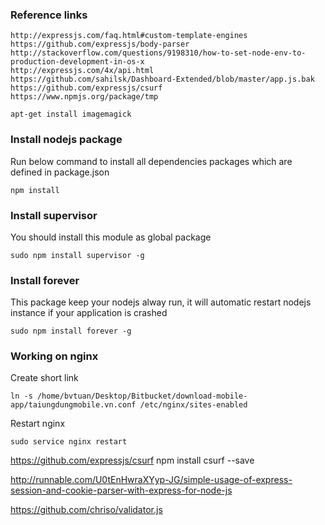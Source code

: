 ### Reference links

```
http://expressjs.com/faq.html#custom-template-engines
https://github.com/expressjs/body-parser
http://stackoverflow.com/questions/9198310/how-to-set-node-env-to-production-development-in-os-x
http://expressjs.com/4x/api.html
https://github.com/sahilsk/Dashboard-Extended/blob/master/app.js.bak
https://github.com/expressjs/csurf
https://www.npmjs.org/package/tmp
```

```
apt-get install imagemagick
```

### Install nodejs package
Run below command to install all dependencies packages which are defined in package.json
```
npm install
```
### Install supervisor

You should install this module as global package
```
sudo npm install supervisor -g
```

### Install forever
This package keep your nodejs alway run, it will automatic restart nodejs instance if your application is crashed
```
sudo npm install forever -g
```
### Working on nginx

Create short link
```
ln -s /home/bvtuan/Desktop/Bitbucket/download-mobile-app/taiungdungmobile.vn.conf /etc/nginx/sites-enabled
```
Restart nginx
```
sudo service nginx restart
```

https://github.com/expressjs/csurf
npm install csurf --save

http://runnable.com/U0tEnHwraXYyp-JG/simple-usage-of-express-session-and-cookie-parser-with-express-for-node-js

https://github.com/chriso/validator.js